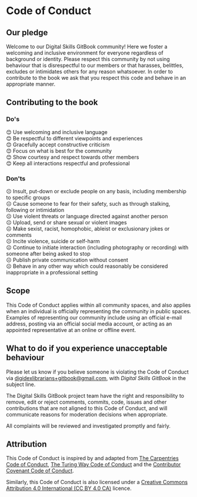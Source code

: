 # Code of Conduct

## Our pledge

Welcome to our Digital Skills GitBook community! Here we foster a welcoming and inclusive environment for everyone regardless of background or identity. Please respect this community by not using behaviour that is disrespectful to our members or that harasses, belittles, excludes or intimidates others for any reason whatsoever. In order to contribute to the book we ask that you respect this code and behave in an appropriate manner.

## Contributing to the book

### Do's

😊 Use welcoming and inclusive language  
😊 Be respectful to different viewpoints and experiences  
😊 Gracefully accept constructive criticism  
😊 Focus on what is best for the community  
😊 Show courtesy and respect towards other members  
😊 Keep all interactions respectful and professional

### Don'ts

☹️ Insult, put-down or exclude people on any basis, including membership to specific groups  
☹️ Cause someone to fear for their safety, such as through stalking, following or intimidation  
☹️ Use violent threats or language directed against another person  
☹️ Upload, send or share sexual or violent images     
☹️ Make sexist, racist, homophobic, ableist or exclusionary jokes or comments   
☹️ Incite violence, suicide or self-harm  
☹️ Continue to initiate interaction \(including photography or recording\) with someone after being asked to stop  
☹️ Publish private communication without consent  
☹️ Behave in any other way which could reasonably be considered inappropriate in a professional setting

## Scope

This Code of Conduct applies within all community spaces, and also applies when an individual is officially representing the community in public spaces. Examples of representing our community include using an official e-mail address, posting via an official social media account, or acting as an appointed representative at an online or offline event.

## What to do if you experience unacceptable behaviour

Please let us know if you believe someone is violating the Code of Conduct via [digidexlibrarians+gitbook@gmail.com](mailto:digidexlibrarians+gitbook@gmail.com), with _Digital Skills GitBook_ in the subject line.  

The Digital Skills GitBook project team have the right and responsibility to remove, edit or reject comments, commits, code, issues and other contributions that are not aligned to this Code of Conduct, and will communicate reasons for moderation decisions when appropriate.  

All complaints will be reviewed and investigated promptly and fairly.

## Attribution

This Code of Conduct is inspired by and adapted from [The Carpentries Code of Conduct](https://docs.carpentries.org/topic_folders/policies/code-of-conduct.html), [The Turing Way Code of Conduct](https://the-turing-way.netlify.app/community-handbook/coc.html) and the [Contributor Covenant Code of Conduct](https://www.contributor-covenant.org/version/2/0/code_of_conduct.html).  

Similarly, this Code of Conduct is also licensed under a [Creative Commons Attribution 4.0 International \(CC BY 4.0 CA\)](https://creativecommons.org/licenses/by/4.0/) licence.

